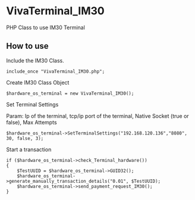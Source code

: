 # VivaTerminal_IM30
PHP Class to use IM30 Terminal

## How to use

Include the IM30 Class.

```
include_once "VivaTerminal_IM30.php";
```

Create IM30 Class Object
```
$hardware_os_terminal = new VivaTerminal_IM30();
```

Set Terminal Settings

Param: Ip of the terminal, tcp/ip port of the terminal, Native Socket (true or false), Max Attempts

```
$hardware_os_terminal->SetTerminalSettings("192.168.120.136","8080", 30, false, 3);
```

Start a transaction
```
if ($hardware_os_terminal->check_Terminal_hardware()) 
{
    $TestUUID = $hardware_os_terminal->GUID32();
    $hardware_os_terminal->generate_manually_transaction_details("0.01", $TestUUID);
    $hardware_os_terminal->send_payment_request_IM30();
}
```
